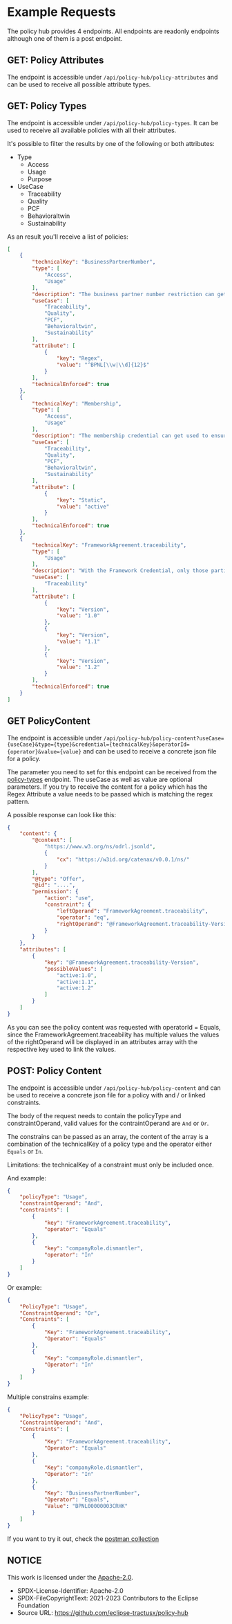 # Example Requests

The policy hub provides 4 endpoints. All endpoints are readonly endpoints although one of them is a post endpoint.

## GET: Policy Attributes

The endpoint is accessible under `/api/policy-hub/policy-attributes` and can be used to receive all possible attribute types.

## GET: Policy Types

The endpoint is accessible under `/api/policy-hub/policy-types`. It can be used to receive all available policies with all their attributes.

It's possible to filter the results by one of the following or both attributes:

- Type
  - Access
  - Usage
  - Purpose
- UseCase
  - Traceability
  - Quality
  - PCF
  - Behavioraltwin
  - Sustainability

As an result you'll receive a list of policies:

```json
[
    {
        "technicalKey": "BusinessPartnerNumber",
        "type": [
            "Access",
            "Usage"
        ],
        "description": "The business partner number restriction can get used to define which exact business partners (based on BPNL) are allowed to view or negotiate the respective data offer. Please ensure that you add minimum one 16-digit BPNL Number in the rightOperand; wildcards are not supported.",
        "useCase": [
            "Traceability",
            "Quality",
            "PCF",
            "Behavioraltwin",
            "Sustainability"
        ],
        "attribute": [
            {
                "key": "Regex",
                "value": "^BPNL[\\w|\\d]{12}$"
            }
        ],
        "technicalEnforced": true
    },
    {
        "technicalKey": "Membership",
        "type": [
            "Access",
            "Usage"
        ],
        "description": "The membership credential can get used to ensure that only CX members are allowed to view or negotiate the respective data offer.",
        "useCase": [
            "Traceability",
            "Quality",
            "PCF",
            "Behavioraltwin",
            "Sustainability"
        ],
        "attribute": [
            {
                "key": "Static",
                "value": "active"
            }
        ],
        "technicalEnforced": true
    },
    {
        "technicalKey": "FrameworkAgreement.traceability",
        "type": [
            "Usage"
        ],
        "description": "With the Framework Credential, only those participants which have signed the respective framework agreement (general or via a specific version) are allowed to view or negotiate the respective data offer. Generic: \"rightOperand\": \"active\"; specific \"rightOperand\": \"active:{version}\"",
        "useCase": [
            "Traceability"
        ],
        "attribute": [
            {
                "key": "Version",
                "value": "1.0"
            },
            {
                "key": "Version",
                "value": "1.1"
            },
            {
                "key": "Version",
                "value": "1.2"
            }
        ],
        "technicalEnforced": true
    }
]
```

## GET PolicyContent

The endpoint is accessible under `/api/policy-hub/policy-content?useCase={useCase}&type={type}&credential={technicalKey}&operatorId={operator}&value={value}` and can be used to receive a concrete json file for a policy.

The parameter you need to set for this endpoint can be received from the [policy-types](#get-policy-types) endpoint. The useCase as well as value are optional parameters. If you try to receive the content for a policy which has the Regex Attribute a value needs to be passed which is matching the regex pattern.

A possible response can look like this:

```json
{
    "content": {
        "@context": [
            "https://www.w3.org/ns/odrl.jsonld",
            {
                "cx": "https://w3id.org/catenax/v0.0.1/ns/"
            }
        ],
        "@type": "Offer",
        "@id": "....",
        "permission": {
            "action": "use",
            "constraint": {
                "leftOperand": "FrameworkAgreement.traceability",
                "operator": "eq",
                "rightOperand": "@FrameworkAgreement.traceability-Version"
            }
        }
    },
    "attributes": [
        {
            "key": "@FrameworkAgreement.traceability-Version",
            "possibleValues": [
                "active:1.0",
                "active:1.1",
                "active:1.2"
            ]
        }
    ]
}
```

As you can see the policy content was requested with operatorId = Equals, since the FrameworkAgreement.traceability has multiple values the values of the rightOperand will be displayed in an attributes array with the respective key used to link the values.

## POST: Policy Content

The endpoint is accessible under `/api/policy-hub/policy-content` and can be used to receive a concrete json file for a policy with and / or linked constraints.

The body of the request needs to contain the policyType and constraintOperand, valid values for the contraintOperand are `And` or `Or`.

The constrains can be passed as an array, the content of the array is a combination of the technicalKey of a policy type and the operator either `Equals` or `In`.

Limitations: the technicalKey of a constraint must only be included once.

And example:

```json
{
    "policyType": "Usage",
    "constraintOperand": "And",
    "constraints": [
        {
            "key": "FrameworkAgreement.traceability",
            "operator": "Equals"
        },
        {
            "key": "companyRole.dismantler",
            "operator": "In"
        }
    ]
}

```

Or example:

```json
{
    "PolicyType": "Usage",
    "ConstraintOperand": "Or",
    "Constraints": [
        {
            "Key": "FrameworkAgreement.traceability",
            "Operator": "Equals"
        },
        {
            "Key": "companyRole.dismantler",
            "Operator": "In"
        }
    ]
}

```

Multiple constrains example:

```json
{
    "PolicyType": "Usage",
    "ConstraintOperand": "And",
    "Constraints": [
        {
            "Key": "FrameworkAgreement.traceability",
            "Operator": "Equals"
        },
        {
            "Key": "companyRole.dismantler",
            "Operator": "In"
        },
        {
            "Key": "BusinessPartnerNumber",
            "Operator": "Equals",
            "Value": "BPNL00000003CRHK"
        }
    ]
}

```

If you want to try it out, check the [postman collection](/docs/developer/Technical-Documentation/requests/policy-hub.postman_collection.json)

## NOTICE

This work is licensed under the [Apache-2.0](https://www.apache.org/licenses/LICENSE-2.0).

- SPDX-License-Identifier: Apache-2.0
- SPDX-FileCopyrightText: 2021-2023 Contributors to the Eclipse Foundation
- Source URL: https://github.com/eclipse-tractusx/policy-hub
